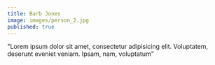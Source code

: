 ```yaml
---
title: Barb Jones
image: images/person_2.jpg
published: true
---
```

"Lorem ipsum dolor sit amet, consectetur adipisicing elit. Voluptatem, deserunt eveniet veniam. Ipsam, nam, voluptatum"